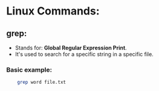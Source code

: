 # Linux Commands:

## grep:
- Stands for: **Global Regular Expression Print**.
- It's used to search for a specific string in a specific file.

### Basic example:
```sh
    grep word file.txt
```